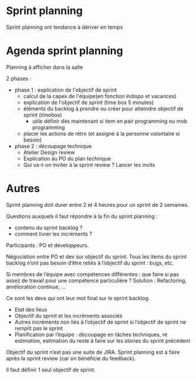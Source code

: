# Sprint planning

Sprint planning ont tendance à dériver en temps

# Agenda sprint planning

Planning à afficher dans la salle

2 phases : 

- phase 1 : explication de l'objectif de sprint
    - calcul de la capex de l'équipe(en fonction indispo et vacances)
    - explication de l'objectif de sprint (time box 5 minutes)
    - éléments du backlog à prendre ou créer pour atteindre objectif de sprint (timebox)
        - utile définir dès maintenant si item en pair programming ou mob programming
    - placer les actions de rétro (et assigné à la personne volontaire si besoin)
- phase 2 : découpage technique
    - Atelier Design review
    - Explication au PO du plan technique
    - Qui va-t-on inviter à la sprint review ? Lancer les invits

# Autres

Sprint planning doit durer entre 2 et 4 heures pour un sprint de 2 semaines.

Questions auxquels il faut répondre à la fin du sprint planning :

- contenu du sprint backlog ?
- comment livrer les incréments ?

Participants : PO et développeurs.

Négociation entre PO et dev sur objectif du sprint. Tous les items du sprint backlog n’ont pas besoin d’être reliés à l’objectif du sprint : bugs, etc.

Si membres de l’équipe avec compétences différentes : que faire si pas assez de travail pour une compétence particulière ? Solution : Refactoring, amélioration continue, …

Ce sont les devs qui ont leur mot final sur le sprint backlog.

- Etat des lieux
- Objectif du sprint et les incréments associés
- Autres incréments non liés à l’objectif de sprint si l’objectif de sprint ne remplit pas le sprint
- Planification par l’équipe : découpage en tâches techniques, ré estimation, estimation du reste à faire sur les stories du sprint précédent

Objectif du sprint n’est pas une suite de JIRA. Sprint planning est à faire après la sprint review (car on bénéficie du feedback).

Il faut définir 1 seul objectif de sprint.
